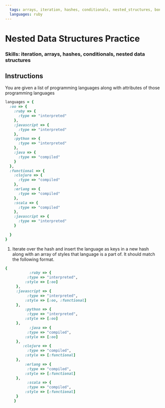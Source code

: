```yaml
---
  tags: arrays, iteration, hashes, conditionals, nested_structures, bonus
  languages: ruby
---
```


# Nested Data Structures Practice

### Skills: iteration, arrays, hashes, conditionals, nested data structures

## Instructions

You are given a list of programming languages along with attributes of those programming languages

```ruby
languages = {
  :oo => {
    :ruby => {
      :type => "interpreted"
    },
    :javascript => {
      :type => "interpreted"
    },
    :python => {
      :type => "interpreted"
    },
    :java => {
      :type => "compiled"
    }
  },
  :functional => {
    :clojure => {
      :type => "compiled"
    },
    :erlang => {
      :type => "compiled"
    },
    :scala => {
      :type => "compiled"
    },
    :javascript => {
      :type => "interpreted"
    }
 
  }
}
```

1. Iterate over the hash and insert the language as keys in a new hash along with an array of styles that language is a part of.  It should match the following format.

```ruby
{
           :ruby => {
          :type => "interpreted",
         :style => [:oo]
     },
     :javascript => {
          :type => "interpreted",
         :style => [:oo, :functional]
     },
         :python => {
          :type => "interpreted",
         :style => [:oo]
     },
           :java => {
          :type => "compiled",
         :style => [:oo]
     },
        :clojure => {
          :type => "compiled",
         :style => [:functional]
     },
         :erlang => {
          :type => "compiled",
         :style => [:functional]
     },
          :scala => {
          :type => "compiled",
         :style => [:functional]
     }
    }
```
